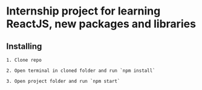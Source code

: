 # Internship project for learning ReactJS, new packages and libraries

## Installing
    1. Clone repo

    2. Open terminal in cloned folder and run `npm install`

    3. Open project folder and run `npm start`